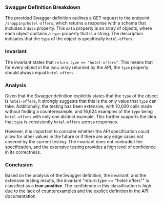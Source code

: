### Swagger Definition Breakdown
The provided Swagger definition outlines a GET request to the endpoint `/shopping/hotel-offers`, which returns a response with a schema that includes a `data` property. This `data` property is an array of objects, where each object contains a `type` property that is a string. The description indicates that the `type` of the object is specifically `hotel-offers`.

### Invariant
The invariant states that `return.type == "hotel-offers"`. This means that for every object in the `data` array returned by the API, the `type` property should always equal `hotel-offers`.

### Analysis
Given that the Swagger definition explicitly states that the `type` of the object is `hotel-offers`, it strongly suggests that this is the only value that `type` can take. Additionally, the testing has been extensive, with 10,000 calls made without finding a counterexample, and 16,624 examples of the `type` being `hotel-offers` with only one distinct example. This further supports the idea that `type` is consistently `hotel-offers` across responses.

However, it is important to consider whether the API specification could allow for other values in the future or if there are any edge cases not covered by the current testing. The invariant does not contradict the specification, and the extensive testing provides a high level of confidence in its correctness.

### Conclusion
Based on the analysis of the Swagger definition, the invariant, and the extensive testing results, the invariant "return.type == \"hotel-offers\"" is classified as a **true-positive**. The confidence in this classification is high due to the lack of counterexamples and the explicit definition in the API documentation.
